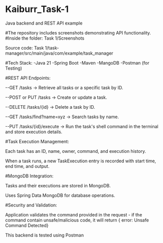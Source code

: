 # Kaiburr_Task-1
Java backend and REST API example

#The repository includes screenshots demonstrating API functionality.
#Inside the folder: Task 1/Screenshots

Source code: Task 1/task-manager/src/main/java/com/example/task_manager

#Tech Stack:
  -Java 21
  -Spring Boot
  -Maven
  -MangoDB
  -Postman (for Testing)

#REST API Endpoints:

--GET /tasks → Retrieve all tasks or a specific task by ID.

--POST or PUT /tasks → Create or update a task.

--DELETE /tasks/{id} → Delete a task by ID.

--GET /tasks/find?name=xyz → Search tasks by name.

--PUT /tasks/{id}/execute → Run the task's shell command in the terminal and store execution details.

#Task Execution Management:

Each task has an ID, name, owner, command, and execution history.

When a task runs, a new TaskExecution entry is recorded with start time, end time, and output.

#MongoDB Integration:

Tasks and their executions are stored in MongoDB.

Uses Spring Data MongoDB for database operations.

#Security and Validation:

Application validates the command provided in the request - if the command contain unsafe/malicious code, it will return { error: Unsafe Command Detected}

This backend is tested using Postman

